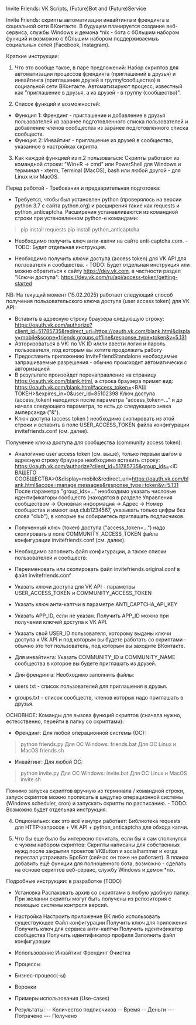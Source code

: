 Invite Friends: VK Scripts, (Future)Bot and (Future)Service

Invite Friends: скрипты автоматизации инвайтинга и френдинга в социальной сети ВКонтакте.
В будущем планируется создание веб-сервиса, службы Windows и демона *nix - бота с бОльшим набором функций и возможно с бОльшим набором поддерживаемыъ социальных сетей (Facebook, Instagram).

Краткие инструкции:

1. Что это вообще такое, в паре предложений:
Набор скриптов для автоматизации процессов френдинга (приглашений в друзья) и инвайтинга (приглашение друзей в группу/сообщество) в социальной сети ВКонтакте.
Автоматизируют процесс, известный как "приглашение в друзья, а из друзей - в группу (сообщество)".

2. Список функций и возможностей:
- Функция 1: Френдинг - приглашение и добавление в друзья пользователей из заранее подготовленного списка пользователей и добавление членов сообщества из заранее подготовленного списка сообществ.
- Функция 2: Инвайтинг - приглашение из друзей в сообщество, указанное в настройках скрипта.

3. Как каждой функцией из п.2 пользоваться:
Скрипты работают из командной строки: "Win+R -> cmd" или PowerShell для Windows и терминал - xterm, Terminal (MacOS), bash или любой другой - для Linux или MacOS.

Перед работой - Требования и предварительная подготовка:

- Требуется, чтобы был установлен python (проверялось на версии python 3.7 с сайта python.org) и расширения такие как requests и python_anticaptcha.
Расширения устанавливаются из командной строки при уствновленном python-е командами:
> pip install requests
> pip install python_anticaptcha

- Необходимо получить ключ анти-капчи на сайте anti-captcha.com. - TODO: Будет отдельная инструкция.

- Необходимо получить ключи доступа (access token) для VK API для ползователя и сообщества. - TODO: Будет отдельная инструкция или можно обратиться к сайту https://dev.vk.com, в частности раздел "Ключи доступа": https://dev.vk.com/ru/api/access-token/getting-started

NB: На текущий момент (15.02.2025) работает следующий способ получения пользовательского ключа доступа (user access token) для VK API:
- Вставить в адресную строку браузера следующую строку:
https://oauth.vk.com/authorize?client_id=51785735&redirect_uri=https://oauth.vk.com/blank.html&display=mobile&scope=friends,groups,offline&response_type=token&v=5.131
- Авторизоваться в VK: по VK ID и/или ввести логин и пароль пользователя, под которым вы хотите продолжить работу
- Предоставить приложению InviteFriendStandalone необходимые запрашиваемые разрешения - обычно происходит автоматически с авторизацией
- В результате произойдет перенаправление на страницу https://oauth.vk.com/blank.html, а строка браузера примет вид:
https://oauth.vk.com/blank.html#access_token=<ВАШ ТОКЕН>&expires_in=0&user_id=85102398
Ключ доступа (access_token) находится после параметра "access_token=..." и до начала следующего параметра, то есть до следующего знака амперсанда ("&"). 
- Ключ доступа (access token ) необходимо скопировать из этой строки и вставить в поле USER_ACCESS_TOKEN файла конфигурации invitefriends.conf (см. далее).

Получение ключа доступа для сообщества (community access token):
- Аналогично user access token (см. выше), только первым шагом в адресную строку браузера необходимо вставить строку:
https://oauth.vk.com/authorize?client_id=51785735&group_ids=<ID ВАШЕГО СООБЩЕСТВА>0&display=mobile&redirect_uri=https://oauth.vk.com/blank.html&scope=manage,messages&response_type=token&v=5.131
После параметра "group_ids=..." необходимо указать числовые идентификаторы сообществ (находятся в разделе Управления сообществом -> Основная информация -> Адрес -> Номер сообщества и имеют вид club1234567, указывать только цифры без слова "club"), в которые вы собираетесь приглашать подписчиков.
- Полученный ключ (токен) доступа ("access_token=...") надо скопировать в поле COMMUNITY_ACCESS_TOKEN файла конфигурации invitefriends.conf (см. далее).

- Необходимо заполнить файл конфигурации, а также списки пользователей и сообществ:
- Переименовать или скопировать файл invitefriends.original.conf в файл invitefriends.conf
- Указать ключи доступа для VK API - параметры USER_ACCESS_TOKEN и COMMUNITY_ACCESS_TOKEN
- Указать ключ анти-каптчи в параметре ANTI_CAPTCHA_API_KEY
- Указать APP_ID, если не указан. Получить APP_ID можно при получении ключей доступа к VK API.
- Указать свой USER_ID пользователя, которому выданы ключи доступа к VK API и под которым вы будете работать со скриптами - обычно это тот пользователь, под которым вы заходите ВКонтакте.
- Для инвайтинга: 
Указать COMMUNITY_ID и COMMUNITY_NAME сообщества в которое вы будете приглашать из друзей.
- Для френдинга:
Необходимо заполнить файлы: 
- users.txt - список пользователей для приглашения в друзья.
- groups.txt - список сообществ, членов которых надо приглашать в друзья. 

ОСНОВНОЕ:
Команды для вызова функций скриптов (сначала нужно, естесственно, перейти в папку со скриптами): 

- Френдинг:
Для любой операционной системы (ОС):
> python friends.py
Для ОС Windows:
> friends.bat
Для ОС Linux и MacOS
> friends.sh

- Инвайтинг:
Для любой ОС:
> python invite.py
Для ОС Windows:
> invite.bat
Для ОС Linux и MacOS
> invite.sh

Помимо запуска скриптов вручную из терминала / командной строки, запуск скриптов можно прописать в шедулер операционной системы (Windows scheduler, cron) и запускать скрипты по расписанию. - TODO: Возможно будет отдельная инструкция.

4. Опционально: как это всё изнутри работает:
Библиотека requests для HTTP-запросов + VK API + python_anticaptcha для обхода капчи.

5. Что бы еще было бы интересно почитать, если бы я сам столкнулся с чужим набором скриптов:
Скрипты написаны для собственных нужд после закрытия проектов VKButton и socialhammer и когда перестал устраивать БроБот (сейчас он тоже не работает).
В планах добавить ещё функции для полноценного бота, возможно - сделать на основе скриптов веб-сервис, службу Windows и демон *nix.

Подробные инструкции: в разработке (TODO)

- Установка
Распаковать архив со скриптами в любую удобную папку.
При желании скрипты могут быть получены из репозитория с помощью системы контроля версий.

- Настройка
Настроить приложение ВК либо использовать существующее
Файл конфигурации
Получить ключ для приложения
Получить ключ для сервиса анти-каптчи
Получить идентификатор сообщества
Получить идентификатор профиля
Заполнить файл конфигурации

- Использование
Инвайтинг
Френдинг
Очистка

- Процессы
- Бизнес-процесс(-ы)
- Воронки
- Примеры использования (Use-cases)
- Результаты:
-- Количество подписчиков
-- Время
-- Деньги
--- Потрачено
--- Получено